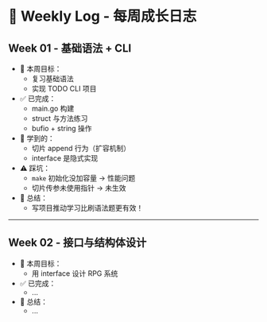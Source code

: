 # 📘 Weekly Log - 每周成长日志

## Week 01 - 基础语法 + CLI

- 🎯 本周目标：
    - 复习基础语法
    - 实现 TODO CLI 项目
- ✅ 已完成：
    - main.go 构建
    - struct 与方法练习
    - bufio + string 操作
- 🧠 学到的：
    - 切片 append 行为（扩容机制）
    - interface 是隐式实现
- ⚠️ 踩坑：
    - `make` 初始化没加容量 → 性能问题
    - 切片传参未使用指针 → 未生效
- 📝 总结：
    - 写项目推动学习比刷语法题更有效！

---

## Week 02 - 接口与结构体设计

- 🎯 本周目标：
    - 用 interface 设计 RPG 系统
- ✅ 已完成：
    - ...
- 📝 总结：
    - ...
